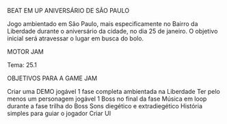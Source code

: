 BEAT EM UP ANIVERSÁRIO DE SÃO PAULO 

Jogo ambientado em São Paulo, mais especificamente no 
Bairro da Liberdade durante o aniversário da cidade, no dia 25 de janeiro. 
O objetivo inicial será atravessar o lugar em busca do bolo.

MOTOR JAM

Tema: 25.1

OBJETIVOS PARA A GAME JAM

Criar uma DEMO jogável
1 fase completa ambientada na Liberdade
Ter pelo menos um personagem jogável
1 Boss no final da fase
Música em loop durante a fase 
trilha do Boss
Sons diegético e extradiegético
História simples para guiar o jogador
Criar UI

